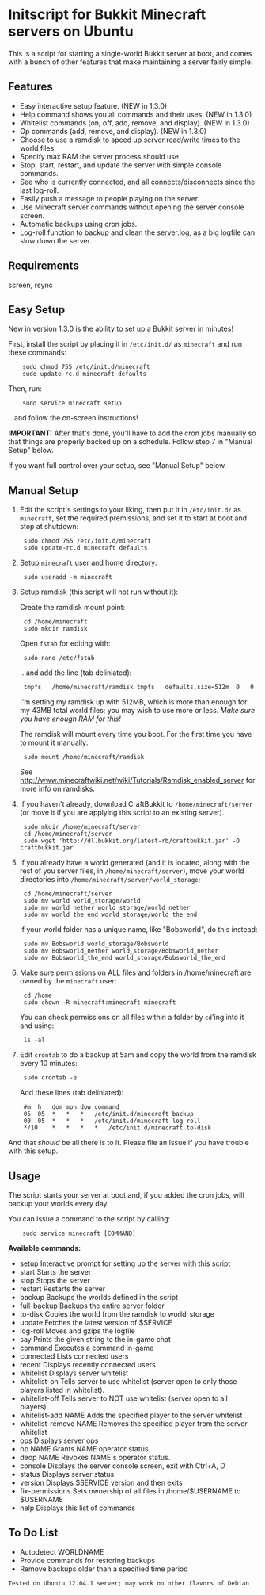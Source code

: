 Initscript for Bukkit Minecraft servers on Ubuntu
==========================================
This is a script for starting a single-world Bukkit server at boot, and comes with a bunch of other features that make maintaining a server fairly simple.

Features
--------
+ Easy interactive setup feature. (NEW in 1.3.0)
+ Help command shows you all commands and their uses. (NEW in 1.3.0)
+ Whitelist commands (on, off, add, remove, and display). (NEW in 1.3.0)
+ Op commands (add, remove, and display). (NEW in 1.3.0)
+ Choose to use a ramdisk to speed up server read/write times to the world files. 
+ Specify max RAM the server process should use.
+ Stop, start, restart, and update the server with simple console commands.
+ See who is currently connected, and all connects/disconnects since the last log-roll.
+ Easily push a message to people playing on the server.
+ Use Minecraft server commands without opening the server console screen.
+ Automatic backups using cron jobs.
+ Log-roll function to backup and clean the server.log, as a big logfile can slow down the server.

Requirements
------------
screen, rsync

Easy Setup
----------
New in version 1.3.0 is the ability to set up a Bukkit server in minutes!

First, install the script by placing it in `/etc/init.d/` as `minecraft` and run these commands:

		sudo chmod 755 /etc/init.d/minecraft
		sudo update-rc.d minecraft defaults

Then, run:

		sudo service minecraft setup

...and follow the on-screen instructions!

__IMPORTANT:__ After that's done, you'll have to add the cron jobs manually so that things are properly backed up on a schedule. Follow step 7 in "Manual Setup" below.

If you want full control over your setup, see "Manual Setup" below.

Manual Setup
------------
1. Edit the script's settings to your liking, then put it in `/etc/init.d/` as `minecraft`, set the required premissions, and set it to start at boot and stop at shutdown:

		sudo chmod 755 /etc/init.d/minecraft
		sudo update-rc.d minecraft defaults

2. Setup `minecraft` user and home directory:

		sudo useradd -m minecraft

3. Setup ramdisk (this script will not run without it):
	
	Create the ramdisk mount point:
	
		cd /home/minecraft
		sudo mkdir ramdisk
	
	Open `fstab` for editing with:

		sudo nano /etc/fstab

	...and add the line (tab deliniated):

		tmpfs	/home/minecraft/ramdisk	tmpfs	defaults,size=512m	0	0

	I'm setting my ramdisk up with 512MB, which is more than enough for my 43MB total world files; you may wish to use more or less. _Make sure you have enough RAM for this!_

	The ramdisk will mount every time you boot. For the first time you have to mount it manually:

		sudo mount /home/minecraft/ramdisk

	See http://www.minecraftwiki.net/wiki/Tutorials/Ramdisk_enabled_server for more info on ramdisks.

4. If you haven't already, download CraftBukkit to `/home/minecraft/server` (or move it if you are applying this script to an existing server).

		sudo mkdir /home/minecraft/server
		cd /home/minecraft/server
		sudo wget 'http://dl.bukkit.org/latest-rb/craftbukkit.jar' -O craftbukkit.jar
	
5. If you already have a world generated (and it is located, along with the rest of you server files, in `/home/minecraft/server`), move your world directories into `/home/minecraft/server/world_storage`:

		cd /home/minecraft/server
		sudo mv world world_storage/world
		sudo mv world_nether world_storage/world_nether
		sudo mv world_the_end world_storage/world_the_end
		
	If your world folder has a unique name, like "Bobsworld", do this instead:
	
		sudo mv Bobsworld world_storage/Bobsworld
		sudo mv Bobsworld_nether world_storage/Bobsworld_nether
		sudo mv Bobsworld_the_end world_storage/Bobsworld_the_end

6. Make sure permissions on ALL files and folders in /home/minecraft are owned by the `minecraft` user:

		cd /home
		sudo chown -R minecraft:minecraft minecraft

	You can check permissions on all files within a folder by `cd`'ing into it and using:

		ls -al

7. Edit `crontab` to do a backup at 5am and copy the world from the ramdisk every 10 minutes:

		sudo crontab -e

	Add these lines (tab deliniated):

		#m 	h 	dom	mon	dow	command
		05 	05 	*	*	*	/etc/init.d/minecraft backup
		00 	05 	*	*	*	/etc/init.d/minecraft log-roll
		*/10 	* 	*	*	*	/etc/init.d/minecraft to-disk

And that _should_ be all there is to it. Please file an Issue if you have trouble with this setup.

Usage
-----
The script starts your server at boot and, if you added the cron jobs, will backup your worlds every day.

You can issue a command to the script by calling:

		sudo service minecraft [COMMAND]

__Available commands:__
+ setup					Interactive prompt for setting up the server with this script
+ start					Starts the server
+ stop					Stops the server
+ restart				Restarts the server
+ backup				Backups the worlds defined in the script
+ full-backup			Backups the entire server folder
+ to-disk				Copies the world from the ramdisk to world_storage
+ update				Fetches the latest version of $SERVICE
+ log-roll				Moves and gzips the logfile
+ say					Prints the given string to the in-game chat
+ command				Executes a command in-game
+ connected				Lists connected users
+ recent				Displays recently connected users
+ whitelist				Displays server whitelist
+ whitelist-on			Tells server to use whitelist (server open to only those players listed in whitelist).
+ whitelist-off			Tells server to NOT use whitelist (server open to all players).
+ whitelist-add NAME	Adds the specified player to the server whitelist
+ whitelist-remove NAME	Removes the specified player from the server whitelist
+ ops					Displays server ops
+ op NAME				Grants NAME operator status.
+ deop NAME				Revokes NAME's operator status.
+ console				Displays the server console screen, exit with Ctrl+A, D
+ status				Displays server status
+ version				Displays $SERVICE version and then exits
+ fix-permissions		Sets ownership of all files in /home/$USERNAME to $USERNAME
+ help					Displays this list of commands

To Do List
----------
+ Autodetect WORLDNAME
+ Provide commands for restoring backups
+ Remove backups older than a specified time period


`Tested on Ubuntu 12.04.1 server; may work on other flavors of Debian`
